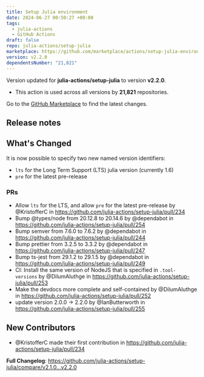 ```yaml
---
title: Setup Julia environment
date: 2024-06-27 00:50:27 +00:00
tags:
  - julia-actions
  - GitHub Actions
draft: false
repo: julia-actions/setup-julia
marketplace: https://github.com/marketplace/actions/setup-julia-environment
version: v2.2.0
dependentsNumber: "21,821"
---
```



Version updated for **julia-actions/setup-julia** to version **v2.2.0**.
- This action is used across all versions by **21,821** repositories.

Go to the [GitHub Marketplace](https://github.com/marketplace/actions/setup-julia-environment) to find the latest changes.

## Release notes

## What's Changed

It is now possible to specify two new named version identifiers:
- `lts` for the Long Term Support (LTS) julia version (currently 1.6) 
- `pre` for the latest pre-release

### PRs
* Allow `lts` for the LTS, and allow `pre` for the latest pre-release by @KristofferC in https://github.com/julia-actions/setup-julia/pull/234
* Bump @types/node from 20.12.8 to 20.14.6 by @dependabot in https://github.com/julia-actions/setup-julia/pull/254
* Bump semver from 7.6.0 to 7.6.2 by @dependabot in https://github.com/julia-actions/setup-julia/pull/244
* Bump prettier from 3.2.5 to 3.3.2 by @dependabot in https://github.com/julia-actions/setup-julia/pull/247
* Bump ts-jest from 29.1.2 to 29.1.5 by @dependabot in https://github.com/julia-actions/setup-julia/pull/249
* CI: Install the same version of NodeJS that is specified in `.tool-versions` by @DilumAluthge in https://github.com/julia-actions/setup-julia/pull/253
* Make the devdocs more complete and self-contained by @DilumAluthge in https://github.com/julia-actions/setup-julia/pull/252
* update version 2.0.0 -> 2.2.0 by @IanButterworth in https://github.com/julia-actions/setup-julia/pull/255

## New Contributors
* @KristofferC made their first contribution in https://github.com/julia-actions/setup-julia/pull/234

**Full Changelog**: https://github.com/julia-actions/setup-julia/compare/v2.1.0...v2.2.0
